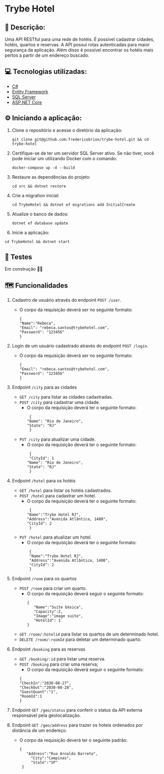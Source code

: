 # Trybe Hotel

## 📝 Descrição:
Uma API RESTful para uma rede de hotéis. É possível cadastrar cidades, hotéis, quartos e reservas. A API possui rotas autenticadas para maior segurança da aplicação. Além disso é possível encontrar os hotéis mais pertos a partir de um endereço buscado.

## 💻 Tecnologias utilizadas:
- <a href="https://learn.microsoft.com/en-us/dotnet/csharp/" target="_blank">C#</a>
- <a href="https://learn.microsoft.com/pt-br/ef/" target="_blank">Entity Framework</a>
- <a href="https://www.microsoft.com/pt-br/sql-server" target="_blank">SQL Server</a>
- <a href="https://dotnet.microsoft.com/en-us/apps/aspnet" target="_blank">ASP.NET Core</a>

## ⚙️ Iniciando a aplicação:
1. Clone o repositório e acesse o diretório da aplicação:
   ```
   git clone git@github.com:fredericobrion/trybe-hotel.git && cd trybe-hotel
   ```
2. Certifique-se de ter um servidor SQL Server ativo. Se não tiver, você pode iniciar um utilizando Docker com o comando:
   ```
   docker-compose up -d --build
   ```
3. Restaure as dependências do projeto:
   ```
   cd src && dotnet restore
   ```
4. Crie a migration inicial:
   ```
   cd TrybeHotel && dotnet ef migrations add InitialCreate
   ```
5. Atualize o banco de dados:
   ```
   dotnet ef database update
   ```   
6.  Inicie a aplicação:
   ```
   cd TrybeHotel && dotnet start
   ```

## 🧪 Testes
Em construção 👷‍♂️

## 🗺️ Funcionalidades
1. Cadastro de usuário através do endpoint ```POST /user```.
   - O corpo da requisição deverá ser no seguinte formato:
     ```
     {
   	 "Name":"Rebeca",
   	 "Email": "rebeca.santos@trybehotel.com",
   	 "Password": "123456"
     }
      ```
2. Login de um usuário cadastrado através do endpoint ```POST /login```.
   - O corpo da requisição deverá ser no seguinte formato:
     ```
     {
   	 "Email": "rebeca.santos@trybehotel.com",
   	 "Password": "123456"
     }
      ```
3. Endpoint ```/city``` para as cidades
   - ```GET /city``` para listar as cidades cadastradas.
   - ```POST /city``` para cadastrar uma cidade.
      - O corpo da requisição deverá ter o seguinte formato:
        ```
         {
      	"Name": "Rio de Janeiro",
      	"State": "RJ"
         }
        ```
   - ```PUT /city``` para atualizar uma cidade.
      - O corpo da requisição deverá ter o seguinte formato:
        ```
         {
         "CityId": 1
      	"Name": "Rio de Janeiro",
      	"State": "RJ"
         }
        ```
   
4. Endpoint ```/hotel``` para os hotéis
   - ```GET /hotel``` para listar os hotéis cadastrados.
   - ```POST /hotel``` para cadastrar um hotel.
      - O corpo da requisição deverá ter o seguinte formato:
        ```
         {
      	"Name":"Trybe Hotel RJ",
      	"Address":"Avenida Atlântica, 1400",
      	"CityId": 2
         }
        ```
   - ```PUT /hotel``` para atualizar um hotel.
      - O corpo da requisição deverá ter o seguinte formato:
        ```
         {
         "Name":"Trybe Hotel RJ",
         "Address":"Avenida Atlântica, 1400",
         "CityId": 2
         }
        ```

5. Endpoint ```/room``` para os quartos
     - ```POST /room``` para criar um quarto.
       - O corpo da requisição deverá seguir o seguinte formato:
         ```
         {
         	"Name":"Suite básica",
         	"Capacity":2,
         	"Image":"image suite",
         	"HotelId": 1
         }
         ```
      - ```GET /room/:hotelid``` para listar os quartos de um determinado hotel.
      - ```DELETE /room/:roomId``` para deletar um determinado quarto.
  
6. Endpoint ```/booking``` para as reservas
      - ```GET /booking/:id``` para listar uma reserva.
      - ```POST /booking``` para criar uma reserva;
        - O corpo da requisição deverá seguir o seguinte formato:
         ```
         {
      	"CheckIn":"2030-08-27",
      	"CheckOut":"2030-08-28",
      	"GuestQuant":"1",
      	"RoomId":1
         }
         ```
7. Endpoint ```GET /geo/status``` para conferir o status da API externa responsável pela geolocalização.
8. Endpoint ```GET /geo/address``` para trazer os hoteis ordenados por distância de um endereço.
   - O corpo da requisição deverá ter o seguinte padrão:
     ```
     {
        "Address":"Rua Arnaldo Barreto",
          "City":"Campinas",
          "State":"SP"
      }
     ```
